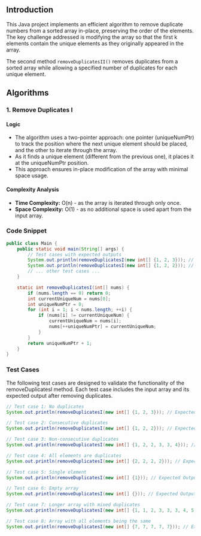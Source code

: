 ## Introduction

This Java project implements an efficient algorithm to remove duplicate numbers from a sorted array in-place, preserving the order of the elements. The key challenge addressed is modifying the array so that the first k elements contain the unique elements as they originally appeared in the array.

The second method ```removeDuplicatesII()``` removes duplicates from a sorted array while allowing a specified number of duplicates for each unique element.


## Algorithms

### **1. Remove Duplicates I**

#### Logic

- The algorithm uses a two-pointer approach: one pointer (uniqueNumPtr) to track the position where the next unique element should be placed, and the other to iterate through the array.
- As it finds a unique element (different from the previous one), it places it at the uniqueNumPtr position.
- This approach ensures in-place modification of the array with minimal space usage.

#### Complexity Analysis

- **Time Complexity:** O(n) - as the array is iterated through only once.
- **Space Complexity:** O(1) - as no additional space is used apart from the input array.

### Code Snippet

```java
public class Main {
    public static void main(String[] args) {
        // Test cases with expected outputs
        System.out.println(removeDuplicatesI(new int[] {1, 2, 3})); // Expected Output: 3
        System.out.println(removeDuplicatesI(new int[] {1, 2, 2})); // Expected Output: 2
        // ... other test cases ...
    }

    static int removeDuplicatesI(int[] nums) {
        if (nums.length == 0) return 0;
        int currentUniqueNum = nums[0];
        int uniqueNumPtr = 0;
        for (int i = 1; i < nums.length; ++i) {
            if (nums[i] != currentUniqueNum) {
                currentUniqueNum = nums[i];
                nums[++uniqueNumPtr] = currentUniqueNum;
            }
        }
        return uniqueNumPtr + 1;
    }
}
```

### Test Cases

The following test cases are designed to validate the functionality of the removeDuplicatesI method. Each test case includes the input array and its expected output after removing duplicates.

```java
// Test case 1: No duplicates
System.out.println(removeDuplicatesI(new int[] {1, 2, 3})); // Expected Output: 3

// Test case 2: Consecutive duplicates
System.out.println(removeDuplicatesI(new int[] {1, 2, 2})); // Expected Output: 2

// Test case 3: Non-consecutive duplicates
System.out.println(removeDuplicatesI(new int[] {1, 2, 2, 3, 3, 4})); // Expected Output: 4

// Test case 4: All elements are duplicates
System.out.println(removeDuplicatesI(new int[] {2, 2, 2, 2})); // Expected Output: 1

// Test case 5: Single element
System.out.println(removeDuplicatesI(new int[] {1})); // Expected Output: 1

// Test case 6: Empty array
System.out.println(removeDuplicatesI(new int[] {})); // Expected Output: 0

// Test case 7: Longer array with mixed duplicates
System.out.println(removeDuplicatesI(new int[] {1, 1, 2, 3, 3, 3, 4, 5, 5, 6})); // Expected Output: 6

// Test case 8: Array with all elements being the same
System.out.println(removeDuplicatesI(new int[] {7, 7, 7, 7, 7})); // Expected Output: 1

```